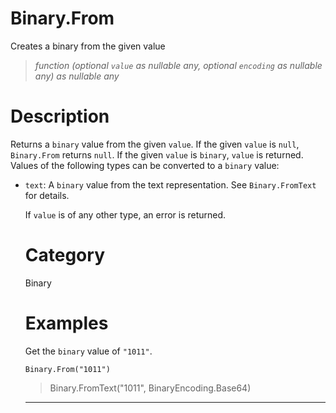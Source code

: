 # Binary.From
Creates a binary from the given value
> _function (optional <code>value</code> as nullable any, optional <code>encoding</code> as nullable any) as nullable any_

# Description 
Returns a <code>binary</code> value from the given <code>value</code>. If the given <code>value</code> is <code>null</code>, <code>Binary.From</code> returns <code>null</code>.  If the given <code>value</code> is <code>binary</code>, <code>value</code> is returned. Values of the following types can be converted to a <code>binary</code> value:
      <ul>
        <li><code>text</code>: A <code>binary</code> value from the text representation. See <code>Binary.FromText</code> for details.</li>        
      
If <code>value</code> is of any other type, an error is returned.
# Category 
Binary
# Examples 
Get the <code>binary</code> value of <code>"1011"</code>.
```
Binary.From("1011")
```
> Binary.FromText("1011", BinaryEncoding.Base64)

***

